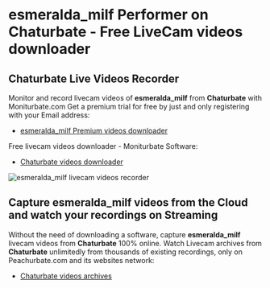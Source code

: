 # esmeralda_milf Performer on Chaturbate - Free LiveCam videos downloader

## Chaturbate Live Videos Recorder

Monitor and record livecam videos of **esmeralda_milf** from **Chaturbate** with Moniturbate.com
Get a premium trial for free by just and only registering with your Email address:
* [esmeralda_milf Premium videos downloader](https://moniturbate.com/request-demo-licence-key.html)

Free livecam videos downloader - Moniturbate Software:
* [Chaturbate videos downloader](https://moniturbate.com/moniturbate-download-software.html)

![esmeralda_milf livecam videos recorder](https://peachurnet.com/templates/moniturbate-software.png)


## Capture esmeralda_milf videos from the Cloud and watch your recordings on Streaming

Without the need of downloading a software, capture **esmeralda_milf** livecam videos from **Chaturbate** 100% online.
Watch Livecam archives from **Chaturbate** unlimitedly from thousands of existing recordings, only on Peachurbate.com and its websites network:
* [Chaturbate videos archives](https://peachurnet.com/)